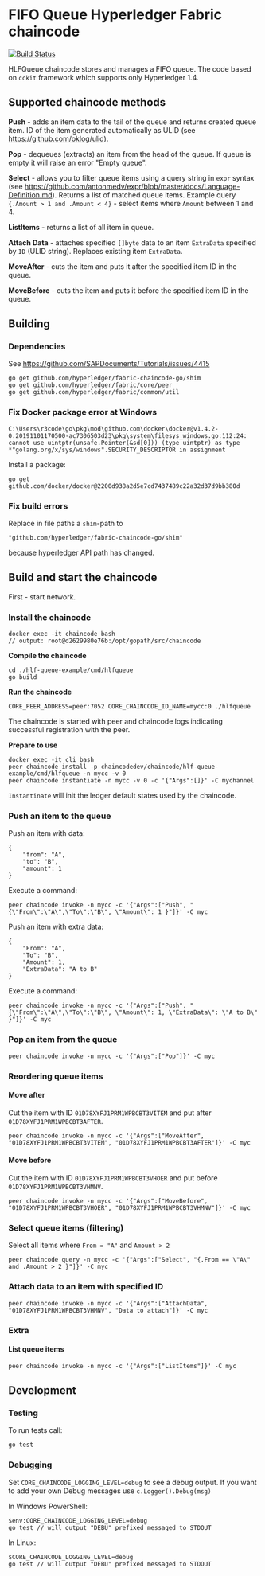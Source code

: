 # FIFO Queue Hyperledger Fabric chaincode

[![Build Status](https://travis-ci.com/r3code/hlf-queue-example.svg?branch=master)](https://travis-ci.com/r3code/hlf-queue-example)

HLFQueue chaincode stores and manages a FIFO queue.
The code based on `cckit` framework which supports only Hyperledger 1.4.

## Supported chaincode methods

**Push** - adds an item data to the tail of the queue and returns created queue item. ID of the item generated automatically as ULID (see https://github.com/oklog/ulid).

**Pop** - dequeues (extracts) an item from the head of the queue. If queue is empty it will raise an error "Empty queue".

**Select** - allows you to filter queue items using a query string in `expr` syntax (see https://github.com/antonmedv/expr/blob/master/docs/Language-Definition.md). Returns a list of matched queue items. Example query `{.Amount > 1 and .Amount < 4}` - select items where `Amount` between 1 and 4.

**ListItems** - returns a list of all item in queue.

**Attach Data** - attaches specified `[]byte` data to an item `ExtraData` specified by `ID` (ULID string). Replaces existing item `ExtraData`.

**MoveAfter** - cuts the item and puts it after the specified item ID in the queue.

**MoveBefore** - cuts the item and puts it before the specified item ID in the queue.


## Building

### Dependencies 

See https://github.com/SAPDocuments/Tutorials/issues/4415

	go get github.com/hyperledger/fabric-chaincode-go/shim
	go get github.com/hyperledger/fabric/core/peer
	go get github.com/hyperledger/fabric/common/util


### Fix Docker package error at Windows

`C:\Users\r3code\go\pkg\mod\github.com\docker\docker@v1.4.2-0.20191101170500-ac7306503d23\pkg\system\filesys_windows.go:112:24: cannot use uintptr(unsafe.Pointer(&sd[0])) (type uintptr) as type *"golang.org/x/sys/windows".SECURITY_DESCRIPTOR in assignment`

Install a package:

	go get github.com/docker/docker@2200d938a2d5e7cd7437489c22a32d37d9bb380d


### Fix build errors

Replace in file paths a `shim`-path to 

	"github.com/hyperledger/fabric-chaincode-go/shim"

because hyperledger API path has changed.

## Build and start the chaincode

First - start network.

### Install the chaincode 

	docker exec -it chaincode bash
	// output: root@d2629980e76b:/opt/gopath/src/chaincode

**Сompile the chaincode**

	cd ./hlf-queue-example/cmd/hlfqueue
	go build

**Run the chaincode**

	CORE_PEER_ADDRESS=peer:7052 CORE_CHAINCODE_ID_NAME=mycc:0 ./hlfqueue

The chaincode is started with peer and chaincode logs indicating successful registration with the peer.

**Prepare to use**

	docker exec -it cli bash
	peer chaincode install -p chaincodedev/chaincode/hlf-queue-example/cmd/hlfqueue -n mycc -v 0
	peer chaincode instantiate -n mycc -v 0 -c '{"Args":[]}' -C mychannel

`Instantinate` will init the ledger default states used by the chaincode.


### Push an item to the queue

Push an item with data:

	{
		"from": "A",
		"to": "B",
		"amount": 1
	}

Execute a command:

	peer chaincode invoke -n mycc -c '{"Args":["Push", "{\"From\":\"A\",\"To\":\"B\", \"Amount\": 1 }"]}' -C myc

Push an item with extra data:

	{
		"From": "A",
		"To": "B",
		"Amount": 1,
		"ExtraData": "A to B"
	}

Execute a command:

	peer chaincode invoke -n mycc -c '{"Args":["Push", "{\"From\":\"A\",\"To\":\"B\", \"Amount\": 1, \"ExtraData\": \"A to B\" }"]}' -C myc

### Pop an item from the queue

	peer chaincode invoke -n mycc -c '{"Args":["Pop"]}' -C myc

### Reordering queue items

#### Move after

Cut the item with ID `01D78XYFJ1PRM1WPBCBT3VITEM` and put after `01D78XYFJ1PRM1WPBCBT3AFTER`.

	peer chaincode invoke -n mycc -c '{"Args":["MoveAfter", "01D78XYFJ1PRM1WPBCBT3VITEM", "01D78XYFJ1PRM1WPBCBT3AFTER"]}' -C myc

#### Move before

Cut the item with ID `01D78XYFJ1PRM1WPBCBT3VHOER` and put before `01D78XYFJ1PRM1WPBCBT3VHMNV`.

	peer chaincode invoke -n mycc -c '{"Args":["MoveBefore", "01D78XYFJ1PRM1WPBCBT3VHOER", "01D78XYFJ1PRM1WPBCBT3VHMNV"]}' -C myc

### Select queue items (filtering)

Select all items where `From = "A"` and `Amount > 2`

	peer chaincode query -n mycc -c '{"Args":["Select", "{.From == \"A\" and .Amount > 2 }"]}' -C myc

### Attach data	to an item with specified ID

	peer chaincode invoke -n mycc -c '{"Args":["AttachData", "01D78XYFJ1PRM1WPBCBT3VHMNV", "Data to attach"]}' -C myc

### Extra 

#### List queue items

	peer chaincode invoke -n mycc -c '{"Args":["ListItems"]}' -C myc


## Development

### Testing 

To run tests call:

	go test

### Debugging 

Set `CORE_CHAINCODE_LOGGING_LEVEL=debug` to see a debug output.
If you want to add your own Debug messages use `c.Logger().Debug(msg)`

In Windows PowerShell:

	$env:CORE_CHAINCODE_LOGGING_LEVEL=debug
	go test // will output "DEBU" prefixed messaged to STDOUT

In Linux:

	$CORE_CHAINCODE_LOGGING_LEVEL=debug
	go test // will output "DEBU" prefixed messaged to STDOUT


	



